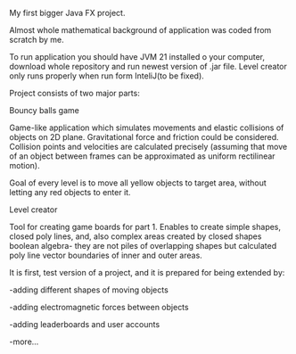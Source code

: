 My first bigger Java FX project. 

Almost whole mathematical background of application was coded from scratch by me.

To run application you should have JVM 21 installed o your computer, download whole repository 
and run newest version of .jar file.
Level creator only runs properly when run form InteliJ(to be fixed).

Project consists of two major parts: 

Bouncy balls game

Game-like application which simulates movements and elastic collisions
of objects on 2D plane. Gravitational force and friction could be considered.
Collision points and velocities are calculated precisely (assuming that move of an object between frames
can be approximated as uniform rectilinear motion).

Goal of every level is to move all yellow objects to target area, without letting any 
red objects to enter it.

Level creator

Tool for creating game boards for part 1. Enables to create simple shapes, 
closed poly lines, and, also complex areas created by closed shapes boolean algebra-
they are not piles of overlapping shapes but calculated poly line vector boundaries of inner and outer areas.


It is first, test version of a project, and it is prepared for being extended by:

-adding different shapes of moving objects

-adding electromagnetic forces between objects

-adding leaderboards and user accounts

-more...
